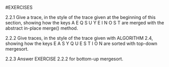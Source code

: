 #EXERCISES

2.2.1 Give a trace, in the style of the trace given at the beginning of this section, showing how the keys A E Q S U Y E I N O S T are merged with the abstract in-place merge() method.


2.2.2 Give traces, in the style of the trace given with ALGORITHM 2.4, showing how the keys E A S Y Q U E S T I O N are sorted with top-down mergesort.

2.2.3 Answer EXERCISE 2.2.2 for bottom-up mergesort.


